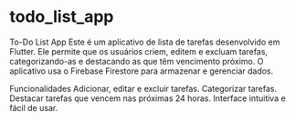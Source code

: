 # todo_list_app
To-Do List App
Este é um aplicativo de lista de tarefas desenvolvido em Flutter. Ele permite que os usuários criem, editem e excluam tarefas, categorizando-as e destacando as que têm vencimento próximo. O aplicativo usa o Firebase Firestore para armazenar e gerenciar dados.

Funcionalidades
Adicionar, editar e excluir tarefas.
Categorizar tarefas.
Destacar tarefas que vencem nas próximas 24 horas.
Interface intuitiva e fácil de usar.
 
